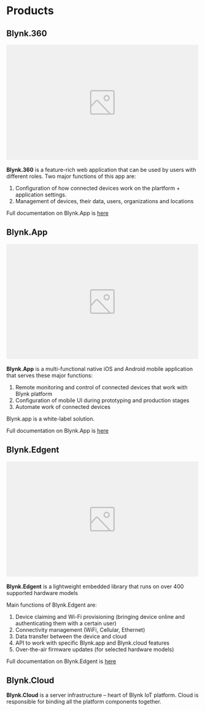 # Products

## Blynk.360

![Screenshot of Blynk.360](../../.gitbook/assets/image-placeholder.png)

**Blynk.360** is a feature-rich web application that can be used by users with different roles. Two major functions of this app are:

1. Configuration of how connected devices work on the plartform + application settings.
2. Management of devices, their data, users, organizations and locations 

Full documentation on Blynk.App is [here](https://app.gitbook.com/@blynk-iot/s/en/~/drafts/-MU9JY79Bpp1mqdyTvxu/web-dashboard/for-developers)



## Blynk.App



![Screenshot of Blynk apps](../../.gitbook/assets/image-placeholder.png)

**Blynk.App** is a multi-functional native iOS and Android mobile application that serves these major functions:

1. Remote monitoring and control of connected devices that work with Blynk platform
2. Configuration of mobile UI during prototyping and production stages
3. Automate work of connected devices

Blynk.app is a white-label solution. 

Full documentation on Blynk.App is [here](https://app.gitbook.com/@blynk-iot/s/en/~/drafts/-MU9JY79Bpp1mqdyTvxu/mobile-applications/overview)





## Blynk.Edgent



![Diagram of Blynk.Edgent](../../.gitbook/assets/image-placeholder.png)

**Blynk.Edgent** is a lightweight embedded library that runs on over 400 supported hardware models

Main functions of Blynk.Edgent are: 

1. Device claiming and Wi-Fi provisioning \(bringing device online and authenticating them with a certain user\)
2. Connectivity management \(WiFi, Cellular, Ethernet\)
3. Data transfer between the device and cloud 
4. API to work with specific Blynk.app and Blynk.cloud features
5. Over-the-air firmware updates \(for selected hardware models\)

Full documentation on Blynk.Edgent is [here](https://app.gitbook.com/@blynk-iot/s/en/~/drafts/-MU9JY79Bpp1mqdyTvxu/blynk.edgent/overview)



## Blynk.Cloud

**Blynk.Cloud** is a server infrastructure – heart of Blynk IoT platform. Cloud is responsible for binding all the platform components together. 




